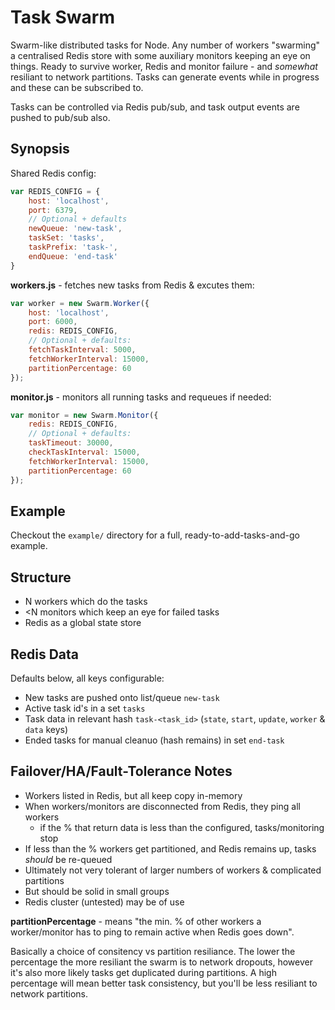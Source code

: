 # Task Swarm

Swarm-like distributed tasks for Node. Any number of workers "swarming" a centralised Redis store with some auxiliary monitors keeping an eye on things. Ready to survive worker, Redis and monitor failure - and _somewhat_ resiliant to network partitions. Tasks can generate events while in progress and these can be subscribed to.

Tasks can be controlled via Redis pub/sub, and task output events are pushed to pub/sub also.


## Synopsis

Shared Redis config:

```js
var REDIS_CONFIG = {
    host: 'localhost',
    port: 6379,
    // Optional + defaults
    newQueue: 'new-task',
    taskSet: 'tasks',
    taskPrefix: 'task-',
    endQueue: 'end-task'
}
```

**workers.js** - fetches new tasks from Redis & excutes them:

```js
var worker = new Swarm.Worker({
    host: 'localhost',
    port: 6000,
    redis: REDIS_CONFIG,
    // Optional + defaults:
    fetchTaskInterval: 5000,
    fetchWorkerInterval: 15000,
    partitionPercentage: 60
});
```

**monitor.js** - monitors all running tasks and requeues if needed:

```js
var monitor = new Swarm.Monitor({
    redis: REDIS_CONFIG,
    // Optional + defaults:
    taskTimeout: 30000,
    checkTaskInterval: 15000,
    fetchWorkerInterval: 15000,
    partitionPercentage: 60
});
```


## Example

Checkout the `example/` directory for a full, ready-to-add-tasks-and-go example.


## Structure

+ N workers which do the tasks
+ <N monitors which keep an eye for failed tasks
+ Redis as a global state store


## Redis Data

Defaults below, all keys configurable:

+ New tasks are pushed onto list/queue `new-task`
+ Active task id's in a set `tasks`
+ Task data in relevant hash `task-<task_id>` (`state`, `start`, `update`, `worker` & `data` keys)
+ Ended tasks for manual cleanuo (hash remains) in set `end-task`


## Failover/HA/Fault-Tolerance Notes

+ Workers listed in Redis, but all keep copy in-memory
+ When workers/monitors are disconnected from Redis, they ping all workers
    * if the % that return data is less than the configured, tasks/monitoring stop
+ If less than the % workers get partitioned, and Redis remains up, tasks *should* be re-queued
+ Ultimately not very tolerant of larger numbers of workers & complicated partitions
+ But should be solid in small groups
+ Redis cluster (untested) may be of use

**partitionPercentage** - means "the min. % of other workers a worker/monitor has to ping to remain active when Redis goes down".

Basically a choice of consitency vs partition resiliance. The lower the percentage the more resiliant the swarm is to network dropouts, however it's also more likely tasks get duplicated during partitions. A high percentage will mean better task consistency, but you'll be less resiliant to network partitions.
